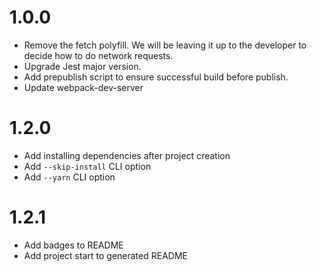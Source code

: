 # 1.0.0

 - Remove the fetch polyfill. We will be leaving it up to the developer to decide how to do network requests.
 - Upgrade Jest major version.
 - Add prepublish script to ensure successful build before publish. 
 - Update webpack-dev-server

 # 1.2.0
 - Add installing dependencies after project creation
 - Add `--skip-install` CLI option
 - Add `--yarn` CLI option

 # 1.2.1
 - Add badges to README
 - Add project start to generated README